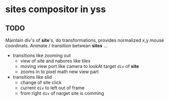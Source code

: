 # sites compositor in yss


## TODO

Maintain div's of **site**'s, do transformations, provides normalized x,y mouse coordinats.
Animate / transition betwean **sites**
...

* transitions like zooming out
    - view of site and nabores like tiles
    - moving view port like camera to lookAt target `div` of **site** 
    - zooms in to pixel math new view part 
* transitions like slid
    - change of site click
    - current `div` to left out of frame
    - from right `div` of narget site is comming